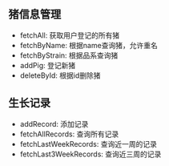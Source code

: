 ## 猪信息管理
* fetchAll: 获取用户登记的所有猪
* fetchByName: 根据name查询猪，允许重名
* fetchByStrain: 根据品系查询猪
* addPig: 登记新猪
* deleteById: 根据id删除猪
## 生长记录
* addRecord: 添加记录
* fetchAllRecords: 查询所有记录
* fetchLastWeekRecords: 查询近一周的记录
* fetchLast3WeekRecords: 查询近三周的记录
